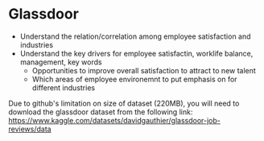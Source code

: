 ﻿# Glassdoor

- Understand the relation/correlation among employee satisfaction and industries
- Understand the key drivers for employee satisfactin, worklife balance, management, key words
    - Opportunities to improve overall satisfaction to attract to new talent
    - Which areas of employee environemnt to put emphasis on for different industries

Due to github's limitation on size of dataset (220MB), you will need to download the glassdoor dataset from the following link:
https://www.kaggle.com/datasets/davidgauthier/glassdoor-job-reviews/data
